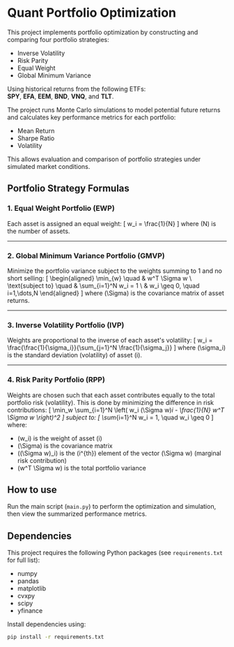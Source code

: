 # Quant Portfolio Optimization

This project implements portfolio optimization by constructing and comparing four portfolio strategies:  
- Inverse Volatility  
- Risk Parity  
- Equal Weight  
- Global Minimum Variance  

Using historical returns from the following ETFs:  
**SPY**, **EFA**, **EEM**, **BND**, **VNQ**, and **TLT**.

The project runs Monte Carlo simulations to model potential future returns and calculates key performance metrics for each portfolio:  
- Mean Return  
- Sharpe Ratio  
- Volatility  

This allows evaluation and comparison of portfolio strategies under simulated market conditions.

## Portfolio Strategy Formulas

### 1. Equal Weight Portfolio (EWP)
Each asset is assigned an equal weight:
\[
w_i = \frac{1}{N}
\]
where \(N\) is the number of assets.

---

### 2. Global Minimum Variance Portfolio (GMVP)
Minimize the portfolio variance subject to the weights summing to 1 and no short selling:
\[
\begin{aligned}
\min_{w} \quad & w^T \Sigma w \\
\text{subject to} \quad & \sum_{i=1}^N w_i = 1 \\
& w_i \geq 0, \quad i=1,\dots,N
\end{aligned}
\]
where \(\Sigma\) is the covariance matrix of asset returns.

---

### 3. Inverse Volatility Portfolio (IVP)
Weights are proportional to the inverse of each asset's volatility:
\[
w_i = \frac{\frac{1}{\sigma_i}}{\sum_{j=1}^N \frac{1}{\sigma_j}}
\]
where \(\sigma_i\) is the standard deviation (volatility) of asset \(i\).

---

### 4. Risk Parity Portfolio (RPP)
Weights are chosen such that each asset contributes equally to the total portfolio risk (volatility). This is done by minimizing the difference in risk contributions:
\[
\min_w \sum_{i=1}^N \left( w_i (\Sigma w)_i - \frac{1}{N} w^T \Sigma w \right)^2
\]
subject to:
\[
\sum_{i=1}^N w_i = 1, \quad w_i \geq 0
\]
where:
- \(w_i\) is the weight of asset \(i\)
- \(\Sigma\) is the covariance matrix
- \((\Sigma w)_i\) is the \(i^{th}\) element of the vector \(\Sigma w\) (marginal risk contribution)
- \(w^T \Sigma w\) is the total portfolio variance

## How to use

Run the main script (`main.py`) to perform the optimization and simulation, then view the summarized performance metrics.

## Dependencies

This project requires the following Python packages (see `requirements.txt` for full list):  
- numpy  
- pandas  
- matplotlib  
- cvxpy  
- scipy  
- yfinance  

Install dependencies using:  
```bash
pip install -r requirements.txt


